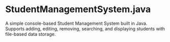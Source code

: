 # StudentManagementSystem.java
A simple console-based Student Management System built in Java. Supports adding, editing, removing, searching, and displaying students with file-based data storage.
